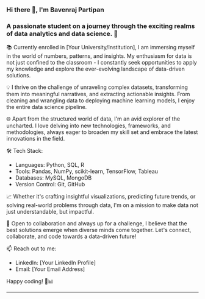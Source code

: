 ### Hi there 👋, I'm Bavenraj Partipan
### A passionate student on a journey through the exciting realms of data analytics and data science. 🚀

📚 Currently enrolled in [Your University/Institution], I am immersing myself in the world of numbers, patterns, and insights. My enthusiasm for data is not just confined to the classroom - I constantly seek opportunities to apply my knowledge and explore the ever-evolving landscape of data-driven solutions.

💡 I thrive on the challenge of unraveling complex datasets, transforming them into meaningful narratives, and extracting actionable insights. From cleaning and wrangling data to deploying machine learning models, I enjoy the entire data science pipeline.

🌐 Apart from the structured world of data, I'm an avid explorer of the uncharted. I love delving into new technologies, frameworks, and methodologies, always eager to broaden my skill set and embrace the latest innovations in the field.

🛠️ Tech Stack:
- Languages: Python, SQL, R
- Tools: Pandas, NumPy, scikit-learn, TensorFlow, Tableau
- Databases: MySQL, MongoDB
- Version Control: Git, GitHub

📈 Whether it's crafting insightful visualizations, predicting future trends, or solving real-world problems through data, I'm on a mission to make data not just understandable, but impactful.

🌱 Open to collaboration and always up for a challenge, I believe that the best solutions emerge when diverse minds come together. Let's connect, collaborate, and code towards a data-driven future!

📫 Reach out to me:
- LinkedIn: [Your LinkedIn Profile]
- Email: [Your Email Address]

Happy coding! 🚀📊

---

<!--
**Bavenraj/Bavenraj** is a ✨ _special_ ✨ repository because its `README.md` (this file) appears on your GitHub profile.

Here are some ideas to get you started:

- 🔭 I’m currently working on ...
- 🌱 I’m currently learning ...
- 👯 I’m looking to collaborate on ...
- 🤔 I’m looking for help with ...
- 💬 Ask me about ...
- 📫 How to reach me: ...
- 😄 Pronouns: ...
- ⚡ Fun fact: ...
-->
